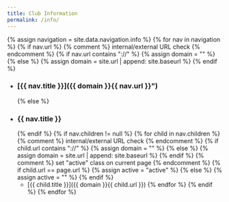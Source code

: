 ```yaml
---
title: Club Information
permalink: /info/
---
```


{% assign navigation = site.data.navigation.info %}
{% for nav in navigation %}
    {% if nav.url %}
      {% comment %} internal/external URL check {% endcomment %}
      {% if nav.url contains "://" %}
        {% assign domain = "" %}
      {% else %}
        {% assign domain = site.url | append: site.baseurl %}
      {% endif %}
- ### [{{ nav.title }}]({{ domain }}{{ nav.url }}")
    {% else %}
- ### {{ nav.title }}
    {% endif %}
    {% if nav.children != null %}
      {% for child in nav.children %}
        {% comment %} internal/external URL check {% endcomment %}
        {% if child.url contains "://" %}
          {% assign domain = "" %}
        {% else %}
          {% assign domain = site.url | append: site.baseurl %}
        {% endif %}
        {% comment %} set "active" class on current page {% endcomment %}
        {% if child.url == page.url %}
          {% assign active = "active" %}
        {% else %}
          {% assign active = "" %}
        {% endif %}
    - [{{ child.title }}]({{ domain }}{{ child.url }})
      {% endfor %}
    {% endif %}
{% endfor %}
